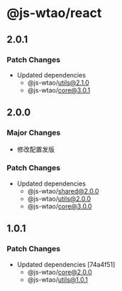 # @js-wtao/react

## 2.0.1

### Patch Changes

- Updated dependencies
  - @js-wtao/utils@2.1.0
  - @js-wtao/core@3.0.1

## 2.0.0

### Major Changes

- 修改配置发版

### Patch Changes

- Updated dependencies
  - @js-wtao/shared@2.0.0
  - @js-wtao/utils@2.0.0
  - @js-wtao/core@3.0.0

## 1.0.1

### Patch Changes

- Updated dependencies [74a4f51]
  - @js-wtao/core@2.0.0
  - @js-wtao/utils@1.0.1
